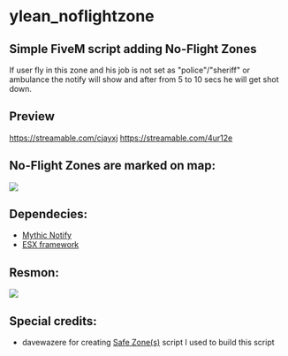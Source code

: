 # ylean_noflightzone

## Simple FiveM script adding No-Flight Zones
If user fly in this zone and his job is not set as "police"/"sheriff" or ambulance the notify will show and after from 5 to 10 secs he will get shot down.

## Preview
https://streamable.com/cjayxj
https://streamable.com/4ur12e

## No-Flight Zones are marked on map:
![](https://i.imgur.com/rW05jeC.png)

## Dependecies:
- [Mythic Notify](https://github.com/JayMontana36/mythic_notify)
- [ESX framework](https://github.com/esx-framework)
## Resmon:
![](https://i.imgur.com/g65JNaB.png)

## Special credits:
- davewazere for creating [Safe Zone(s)](https://forum.cfx.re/t/release-safe-zone-s-updated-9-10-18/154293) script I used to build this script
